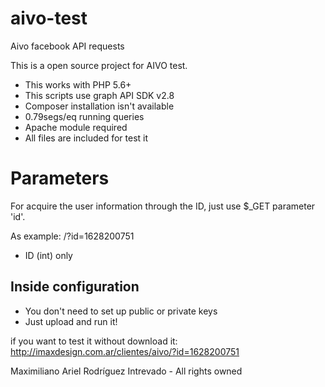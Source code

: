 # aivo-test
Aivo facebook API requests

This is a open source project for AIVO test.

+ This works with PHP 5.6+
+ This scripts use graph API SDK v2.8
+ Composer installation isn't available
+ 0.79segs/eq running queries
+ Apache module required
+ All files are included for test it

# Parameters
For acquire the user information through the ID, just use $_GET parameter 'id'.

As example: /?id=1628200751

+ ID (int) only

## Inside configuration

+ You don't need to set up public or private keys
+ Just upload and run it!


if you want to test it without download it: http://imaxdesign.com.ar/clientes/aivo/?id=1628200751




Maximiliano Ariel Rodríguez Intrevado - All rights owned
